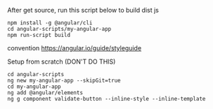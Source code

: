 After get source, run this script below to build dist js
```
npm install -g @angular/cli
cd angular-scripts/my-angular-app
npm run-script build
```

convention
https://angular.io/guide/styleguide


Setup from scratch (DON'T DO THIS)
```
cd angular-scripts
ng new my-angular-app --skipGit=true 
cd my-angular-app
ng add @angular/elements
ng g component validate-button --inline-style --inline-template
```
